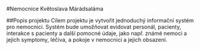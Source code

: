 #Nemocnice Květoslava Márádsaláma

##Popis projektu
Cílem projektu je vytvořit jednoduchý informační systém pro nemocnici. Systém bude umožňovat evidovat personál, pacienty, interakce s pacienty a další pomocné údaje, jako např. známé nemoci a jejich symptomy, léčiva, a pokoje v nemocnici a jejich obsazení.